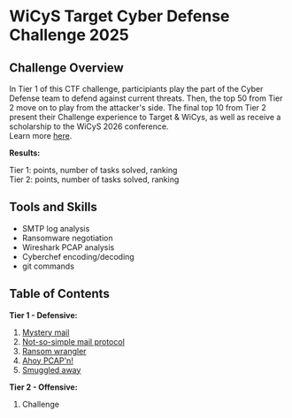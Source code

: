 # WiCyS Target Cyber Defense Challenge 2025

## Challenge Overview

In Tier 1 of this CTF challenge, participiants play the part of the Cyber Defense team to defend against current threats. Then, the top 50 from Tier 2 move on to play from the attacker's side. The final top 10 from Tier 2 present their Challenge experience to Target & WiCys, as well as receive a scholarship to the WiCyS 2026 conference.  
Learn more [here](https://www.wicys.org/benefits/cyber-defense-challenge-made-possible-by-target/).

**Results:**

Tier 1: points, number of tasks solved, ranking  
Tier 2: points, number of tasks solved, ranking

## Tools and Skills

- SMTP log analysis
- Ransomware negotiation
- Wireshark PCAP analysis
- Cyberchef encoding/decoding
- git commands

## Table of Contents

**Tier 1 - Defensive:**

1. [Mystery mail](./1_mystery_mail/)
2. [Not-so-simple mail protocol](./2_not-so-simple_mail_protocol/)
3. [Ransom wrangler](./3_ransom_wrangler/)
5. [Ahoy PCAP'n!](./5_ahoy_pcap'n/)
6. [Smuggled away](./6_smuggled_away/)

**Tier 2 - Offensive:**

1. Challenge
